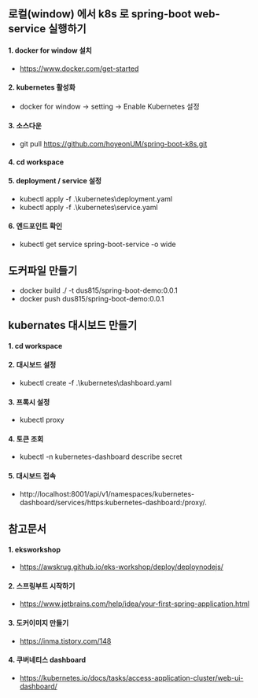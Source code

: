 ## 로컬(window) 에서 k8s 로 spring-boot web-service 실행하기
#### 1. docker for window 설치
- https://www.docker.com/get-started

#### 2. kubernetes 활성화
- docker for window -> setting -> Enable Kubernetes 설정

#### 3. 소스다운
- git pull https://github.com/hoyeonUM/spring-boot-k8s.git

#### 4. cd workspace
#### 5. deployment / service 설정
- kubectl apply -f .\kubernetes\deployment.yaml
- kubectl apply -f .\kubernetes\service.yaml

#### 6. 엔드포인트 확인
- kubectl get service spring-boot-service -o wide


## 도커파일 만들기
- docker build ./ -t dus815/spring-boot-demo:0.0.1
- docker push dus815/spring-boot-demo:0.0.1

## kubernates 대시보드 만들기
#### 1. cd workspace
#### 2. 대시보드 설정
- kubectl create -f .\kubernetes\dashboard.yaml

#### 3. 프록시 설정
- kubectl proxy

#### 4. 토큰 조회
- kubectl -n kubernetes-dashboard describe secret

#### 5. 대시보드 접속
- http://localhost:8001/api/v1/namespaces/kubernetes-dashboard/services/https:kubernetes-dashboard:/proxy/.

## 참고문서
#### 1. eksworkshop
- https://awskrug.github.io/eks-workshop/deploy/deploynodejs/

#### 2. 스프링부트 시작하기
- https://www.jetbrains.com/help/idea/your-first-spring-application.html

#### 3. 도커이미지 만들기
- https://inma.tistory.com/148

#### 4. 쿠버네티스 dashboard
- https://kubernetes.io/docs/tasks/access-application-cluster/web-ui-dashboard/